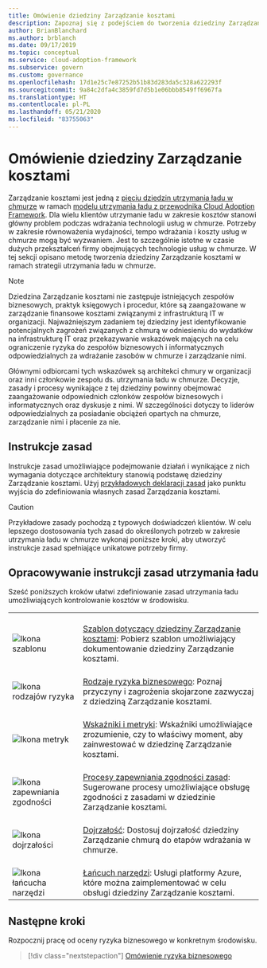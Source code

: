 ```yaml
---
title: Omówienie dziedziny Zarządzanie kosztami
description: Zapoznaj się z podejściem do tworzenia dziedziny Zarządzanie kosztami w ramach strategii utrzymania ładu w chmurze.
author: BrianBlanchard
ms.author: brblanch
ms.date: 09/17/2019
ms.topic: conceptual
ms.service: cloud-adoption-framework
ms.subservice: govern
ms.custom: governance
ms.openlocfilehash: 17d1e25c7e87252b51b83d283da5c328a622293f
ms.sourcegitcommit: 9a84c2dfa4c3859fd7d5b1e06bbb8549ff6967fa
ms.translationtype: HT
ms.contentlocale: pl-PL
ms.lasthandoff: 05/21/2020
ms.locfileid: "83755063"
---
```

# <a name="cost-management-discipline-overview"></a>Omówienie dziedziny Zarządzanie kosztami

Zarządzanie kosztami jest jedną z [pięciu dziedzin utrzymania ładu w chmurze](../governance-disciplines.md) w ramach [modelu utrzymania ładu z przewodnika Cloud Adoption Framework](../index.md). Dla wielu klientów utrzymanie ładu w zakresie kosztów stanowi główny problem podczas wdrażania technologii usług w chmurze. Potrzeby w zakresie równoważenia wydajności, tempo wdrażania i koszty usług w chmurze mogą być wyzwaniem. Jest to szczególnie istotne w czasie dużych przekształceń firmy obejmujących technologie usług w chmurze. W tej sekcji opisano metodę tworzenia dziedziny Zarządzanie kosztami w ramach strategii utrzymania ładu w chmurze.

> [!NOTE]
> Dziedzina Zarządzanie kosztami nie zastępuje istniejących zespołów biznesowych, praktyk księgowych i procedur, które są zaangażowane w zarządzanie finansowe kosztami związanymi z infrastrukturą IT w organizacji. Najważniejszym zadaniem tej dziedziny jest identyfikowanie potencjalnych zagrożeń związanych z chmurą w odniesieniu do wydatków na infrastrukturę IT oraz przekazywanie wskazówek mających na celu ograniczenie ryzyka do zespołów biznesowych i informatycznych odpowiedzialnych za wdrażanie zasobów w chmurze i zarządzanie nimi.

Głównymi odbiorcami tych wskazówek są architekci chmury w organizacji oraz inni członkowie zespołu ds. utrzymania ładu w chmurze. Decyzje, zasady i procesy wynikające z tej dziedziny powinny obejmować zaangażowanie odpowiednich członków zespołów biznesowych i informatycznych oraz dyskusje z nimi. W szczególności dotyczy to liderów odpowiedzialnych za posiadanie obciążeń opartych na chmurze, zarządzanie nimi i płacenie za nie.

## <a name="policy-statements"></a>Instrukcje zasad

Instrukcje zasad umożliwiające podejmowanie działań i wynikające z nich wymagania dotyczące architektury stanowią podstawę dziedziny Zarządzanie kosztami. Użyj [przykładowych deklaracji zasad](./policy-statements.md) jako punktu wyjścia do zdefiniowania własnych zasad Zarządzania kosztami.

> [!CAUTION]
> Przykładowe zasady pochodzą z typowych doświadczeń klientów. W celu lepszego dostosowania tych zasad do określonych potrzeb w zakresie utrzymania ładu w chmurze wykonaj poniższe kroki, aby utworzyć instrukcje zasad spełniające unikatowe potrzeby firmy.

## <a name="develop-governance-policy-statements"></a>Opracowywanie instrukcji zasad utrzymania ładu

Sześć poniższych kroków ułatwi zdefiniowanie zasad utrzymania ładu umożliwiających kontrolowanie kosztów w środowisku.

<!-- markdownlint-disable MD033 -->

| | |
|---|---|
| <br> ![Ikona szablonu](../../_images/govern/process-template.png) | <br> [Szablon dotyczący dziedziny Zarządzanie kosztami](./template.md): Pobierz szablon umożliwiający dokumentowanie dziedziny Zarządzanie kosztami. |
| <br> ![Ikona rodzajów ryzyka](../../_images/govern/process-risks.png) | <br> [Rodzaje ryzyka biznesowego](./business-risks.md): Poznaj przyczyny i zagrożenia skojarzone zazwyczaj z dziedziną Zarządzanie kosztami. |
| <br> ![Ikona metryk](../../_images/govern/process-metrics.png) | <br> [Wskaźniki i metryki](./metrics-tolerance.md): Wskaźniki umożliwiające zrozumienie, czy to właściwy moment, aby zainwestować w dziedzinę Zarządzanie kosztami. |
| <br> ![Ikona zapewniania zgodności](../../_images/govern/process-enforce.png) | <br> [Procesy zapewniania zgodności zasad](./compliance-processes.md): Sugerowane procesy umożliwiające obsługę zgodności z zasadami w dziedzinie Zarządzanie kosztami. |
| <br> ![Ikona dojrzałości](../../_images/govern/process-maturity.png) | <br> [Dojrzałość](./discipline-improvement.md): Dostosuj dojrzałość dziedziny Zarządzanie chmurą do etapów wdrażania w chmurze. |
| <br> ![Ikona łańcucha narzędzi](../../_images/govern/process-toolchain.png) | <br> [Łańcuch narzędzi](./toolchain.md): Usługi platformy Azure, które można zaimplementować w celu obsługi dziedziny Zarządzanie kosztami. |

## <a name="next-steps"></a>Następne kroki

Rozpocznij pracę od oceny ryzyka biznesowego w konkretnym środowisku.

> [!div class="nextstepaction"]
> [Omówienie ryzyka biznesowego](./business-risks.md)

<!-- markdownlint-enable MD033 -->
